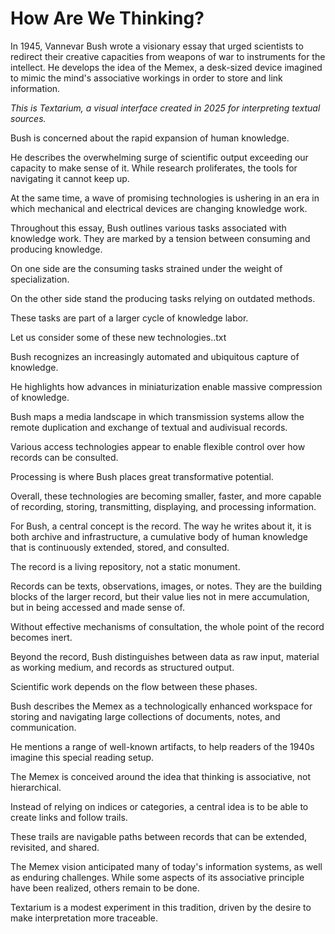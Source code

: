 # How Are We Thinking?

[](txt/#bush&annotations=A($to_read_the_text(681,507,255,255,255),$you_can_scroll_left(638,476,255,255,255));A($to_read_our_reaction_essay(805,723,255,255,255),$scroll_on_the_right(855,690,255,255,255)))
In 1945, Vannevar Bush wrote a visionary essay that urged scientists to redirect their creative capacities from weapons of war to instruments for the intellect. He develops the idea of the Memex, a desk-sized device imagined to mimic the mind's associative workings in order to store and link information.

*This is Textarium, a visual interface created in 2025 for interpreting textual sources.*


[](txt/#bush&annotations=!2_mountain_of_research(795,516,255,252,65))
Bush is concerned about the rapid expansion of human knowledge.


[](txt/#bush&annotations=difficulty(747,681,141,134,0);!0_mass(753,518,141,134,0);maze(684,883,141,134,0);catastrophe(721,331,141,134,0);mountain_of_research(715,82,255,252,65))
He describes the overwhelming surge of scientific output exceeding our capacity to make sense of it. While research proliferates, the tools for navigating it cannot keep up.


[](txt/#bush&annotations=difficulty(587,388,141,134,0);mass(587,323,141,134,0);maze(565,449,141,134,0);catastrophe(606,262,141,134,0);mountain_of_research(635,73,255,251,0);signs_of_a_change(727,597,0,253,255);!1_powerful_instrumentalities(753,743,0,253,255))
At the same time, a wave of promising technologies is ushering in an era in which mechanical and electrical devices are changing knowledge work.


[](txt/#bush&annotations=$knowledge_work(756,585,255,255,255);$key_tasks_of(754,506,255,255,255);signs_of_a_change(683,111,0,253,255);!1_powerful_instrumentalities(754,192,0,253,255))
Throughout this essay, Bush outlines various tasks associated with knowledge work. They are marked by a tension between consuming and producing knowledge.


[](txt/#bush&annotations=reviewing(659,480,0,249,0);!0_grasping(653,564,0,249,0);reading(656,648,0,249,0);$consuming_knowledge(657,393,255,255,255);$key_tasks_of(863,525,255,255,255);$knowledge_work(866,579,255,255,255))
On one side are the consuming tasks strained under the weight of specialization.


[](txt/#bush&annotations=transmitting(858,521,0,249,0);publication(852,691,0,249,0);!0_writing(852,611,0,249,0);$producing_knowledge(856,449,255,255,255);$key_tasks_of(649,542,255,255,255);$knowledge_work(643,616,255,255,255))
On the other side stand the producing tasks relying on outdated methods.


[](txt/#bush&annotations=writing(917,561,0,249,0);transmitting(911,480,0,249,0);publication(914,626,0,249,0);reviewing(611,462,0,249,0);!0_grasping(586,544,0,249,0);reading(594,626,0,249,0);$key_tasks_of(760,507,255,255,255);$knowledge_work(761,653,255,255,255);typesetting(899,700,0,249,0);printing(873,773,0,249,0);distribution(773,819,0,249,0);by_talking(671,778,0,249,0);correction(658,394,0,249,0);comment(860,395,0,249,0);interpreting(619,706,0,249,0);remember(759,352,0,249,0))
These tasks are part of a larger cycle of knowledge labor.


[](txt/#bush&annotations=difficulty(591,336,141,134,0);mass(686,371,141,134,0);maze(618,434,141,134,0);catastrophe(655,239,141,134,0);mountain_of_research(635,73,196,188,0);signs_of_a_change(614,552,245,236,0);!1_powerful_instrumentalities(681,637,245,236,0))
Let us consider some of these new technologies..txt

<!-- capture -->
[](txt/#bush&annotations=A(typewriter(644,332,0,253,255),photocell(664,283,0,253,255),!0_camera(724,237,0,253,255),$recording_data(738,361,255,255,255),photography(747,318,0,253,255));$emerging_technologies(767,522,255,255,255))
Bush recognizes an increasingly automated and ubiquitous capture of knowledge.


<!-- store -->
[](txt/#bush&annotations=A(typewriter(576,300,0,253,255),photocell(596,251,0,253,255),camera(656,204,0,253,255),$recording_data(670,329,255,255,255),photography(679,286,0,253,255));A(wax_disks(823,621,0,253,255),$storage_technologies(867,771,255,255,255),!1_magnetic_wires(875,569,0,253,255),microfilm(796,671,0,253,255),film(886,654,0,253,255),microphotography(865,707,0,253,255));$emerging_technologies(686,448,255,255,255))
He highlights how advances in miniaturization enable massive compression of knowledge.


<!-- transmit -->
[](txt/#bush&annotations=A(typewriter(576,300,0,253,255),photocell(596,251,0,253,255),!0_camera(656,204,0,253,255),$recording_data(670,329,255,255,255),photography(679,286,0,253,255));A(wax_disks(849,389,0,253,255),$storage_technologies(893,539,255,255,255),magnetic_wires(901,337,0,253,255),microfilm(822,440,0,253,255),film(912,422,0,253,255),microphotography(891,475,0,253,255));A(telephone(726,705,0,253,255),radio(656,675,0,253,255),television(766,665,0,253,255),$means_of_transmission(718,624,255,255,255),automatic_telephone_exchange(743,745,0,253,255),facsimile(733,790,0,253,255));$emerging_technologies(615,483,255,255,255))
Bush maps a media landscape in which transmission systems allow the remote duplication and exchange of textual and audivisual records.


<!-- access -->
[](txt/#bush&annotations=A(typewriter(576,300,0,253,255),photocell(596,251,0,253,255),camera(655,224,0,253,255),$recording_data(670,329,255,255,255),photography(679,286,0,253,255));A(wax_disks(829,227,0,253,255),$storage_technologies(873,377,255,255,255),magnetic_wires(881,175,0,253,255),microfilm(829,285,0,253,255),film(910,282,0,253,255),microphotography(870,338,0,253,255));A(telephone(869,587,0,253,255),radio(821,552,0,253,255),television(909,547,0,253,255),$means_of_transmission(861,506,255,255,255),automatic_telephone_exchange(886,627,0,253,255),facsimile(876,672,0,253,255));A(!1_cathode_ray_tubes(718,812,0,253,255),$access(672,685,255,255,255),translucent_screens(739,763,0,253,255),keyboard(607,790,0,253,255),projection(634,730,0,253,255));$emerging_technologies(609,503,255,255,255))
Various access technologies appear to enable flexible control over how records can be consulted.


<!-- process -->
[](txt/#bush&annotations=A(typewriter(576,300,0,253,255),photocell(596,251,0,253,255),camera(656,204,0,253,255),$recording_data(670,329,255,255,255),photography(679,286,0,253,255));A(wax_disks(831,229,0,253,255),$storage_technologies(875,379,255,255,255),magnetic_wires(883,177,0,253,255),microfilm(804,280,0,253,255),film(894,262,0,253,255),microphotography(873,315,0,253,255));A(telephone(869,570,0,253,255),radio(799,540,0,253,255),television(909,530,0,253,255),$means_of_transmission(861,489,255,255,255),automatic_telephone_exchange(886,610,0,253,255),facsimile(876,655,0,253,255));A(!1_cathode_ray_tubes(848,896,0,253,255),$access(802,769,255,255,255),translucent_screens(869,847,0,253,255),keyboard(737,874,0,253,255),projection(765,814,0,253,255));A(thermionic_tubes(579,657,0,253,255),$processing_systems(619,619,255,255,255),relay_combinations(615,696,0,253,255),machine(626,735,0,253,255));$emerging_technologies(595,481,255,255,255))
Processing is where Bush places great transformative potential.


[](txt/#bush&annotations=A(typewriter(558,374,0,253,255),photocell(578,325,0,253,255),camera(649,317,0,253,255),$recording_data(652,403,255,255,255),photography(661,360,0,253,255));A(wax_disks(792,331,0,253,255),$storage_technologies(839,444,255,255,255),magnetic_wires(841,293,0,253,255),microfilm(770,372,0,253,255),film(856,370,0,253,255),microphotography(836,407,0,253,255));A(telephone(815,607,0,253,255),radio(758,574,0,253,255),television(863,577,0,253,255),$means_of_transmission(815,536,255,255,255),automatic_telephone_exchange(835,649,0,253,255),facsimile(820,684,0,253,255));A(!1_cathode_ray_tubes(737,824,0,253,255),$access(688,739,255,255,255),translucent_screens(750,781,0,253,255),keyboard(627,824,0,253,255),projection(635,780,0,253,255));A(thermionic_tubes(567,572,0,253,255),$processing_systems(607,534,255,255,255),relay_combinations(603,611,0,253,255),machine(614,650,0,253,255));$emerging_technologies(667,473,255,255,255))
Overall, these technologies are becoming smaller, faster, and more capable of recording, storing, transmitting, displaying, and processing information.


For Bush, a central concept is the record. The way he writes about it, it is both archive and infrastructure, a cumulative body of human knowledge that is continuously extended, stored, and consulted. 
[](txt/#bush&annotations=!2_record(750,485,0,109,143))

The record is a living repository, not a static monument.


Records can be texts, observations, images, or notes. They are the building blocks of the larger record, but their value lies not in mere accumulation, but in being accessed and made sense of. 
[](txt/#bush&annotations=!5_record(750,485,0,109,143))

Without effective mechanisms of consultation, the whole point of the record becomes inert.


Beyond the record, Bush distinguishes between data as raw input, material as working medium, and records as structured output. 
[](txt/#bush&annotations=!16_record(750,485,0,109,143);data(630,510,0,109,143);material(770,550,0,109,143))

Scientific work depends on the flow between these phases.


[](txt/#bush&annotations=!1_memex(750,520,255,64,255))
Bush describes the Memex as a technologically enhanced workspace for storing and navigating large collections of documents, notes, and communication.


[](txt/#bush&annotations=A(book(656,740,145,145,145),page(647,697,145,145,145),!1_desk(675,569,145,145,145),levers(651,655,145,145,145),keyboard(663,614,145,145,145),library(676,783,145,145,145),shelf(702,817,145,145,145),$legacy_hardware(743,689,255,255,255));memex(720,428,255,64,255))
He mentions a range of well-known artifacts, to help readers of the 1940s imagine this special reading setup.


The Memex is conceived around the idea that thinking is associative, not hierarchical. 
[](txt/#bush&annotations=A(path(700,350,148,33,146),!2_association(700,400,148,33,146),trails(700,450,148,33,146));memex(750,670,255,64,255))

Instead of relying on indices or categories, a central idea is to be able to create links and follow trails.


[](txt/#bush&annotations=A(path(714,376,148,33,146),!6_association(688,418,148,33,146),$the_web_avant_la_link(777,468,255,255,255),trails(659,465,148,33,146),linking(733,547,148,33,146),joining(682,508,148,33,146));memex(750,690,255,64,255))
These trails are navigable paths between records that can be extended, revisited, and shared.


The Memex vision anticipated many of today's information systems, as well as enduring challenges. 
While some aspects of its associative principle have been realized, others remain to be done.
[](txt/#bush&annotations=A(methods(534,68,255,252,65),mountain_of_research(638,76,255,252,65),catastrophe(523,100,255,252,65),!2_inadequate_for_their_purpose(584,134,255,252,65),mass(514,168,255,252,65),difficulty(585,200,255,252,65),prodigious_rate(594,168,255,252,65),maze(529,198,255,252,65),$information_explosion(635,104,255,255,255));A(grasp(907,193,27,245,79),writing(757,180,27,245,79),reading(923,153,27,245,79),extending(786,147,27,245,79),consulted(869,122,27,245,79),correction(836,297,27,245,79),typesetting(758,219,27,245,79),talking(806,337,27,245,79),distribution(753,296,27,245,79),transmitting(746,257,27,245,79),interpreting(876,337,27,245,79),selection(851,161,27,245,79),comment(826,257,27,245,79),$knowledge_work(858,226,255,255,255),reviewing(896,257,27,245,79),search(800,112,27,245,79),remember(841,195,27,245,79),digestion(916,287,27,245,79));A(thermionic_tubes(735,565,0,253,255),cathode_ray_tubes(857,472,0,253,255),movie_camera(742,481,0,253,255),typewriter(803,515,0,253,255),automatic_telephone_exchange(881,567,0,253,255),radio_sets(729,523,0,253,255),photocell(844,432,0,253,255),camera(865,525,0,253,255),photograph(818,734,0,253,255),facsimile(795,695,0,253,255),telephone(936,608,0,253,255),photography(745,445,0,253,255),magnetic_wires(864,649,0,253,255),wax_disks(714,617,0,253,255),film(791,645,0,253,255),microphotography(898,692,0,253,255),radio(920,518,0,253,255),microfilm(726,704,0,253,255),television(728,657,0,253,255),$emerging_technologies(824,608,255,255,255));A(material(625,382,0,109,143),record(594,301,0,109,143),data(545,368,0,109,143),$core_concepts(599,340,255,255,255));A(book(589,649,145,145,145),page(579,609,145,145,145),desk(569,469,145,145,145),levers(569,549,145,145,145),keyboard(569,509,145,145,145),library(590,692,145,145,145),shelf(603,734,145,145,145),$legacy_hardware(579,579,255,255,255));A(path(629,815,148,33,146),association(649,855,148,33,146),$the_web_avant_la_link(769,895,255,255,255),trails(669,895,148,33,146),linking(759,935,148,33,146),joining(699,925,148,33,146),memex(739,855,255,64,255)))

Textarium is a modest experiment in this tradition, driven by the desire to make interpretation more traceable.